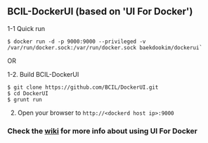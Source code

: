 ## BCIL-DockerUI (based on 'UI For Docker')

1-1 Quick run
```
$ docker run -d -p 9000:9000 --privileged -v /var/run/docker.sock:/var/run/docker.sock baekdookim/dockerui`
```
OR

1-2. Build BCIL-DockerUI
```
$ git clone https://github.com/BCIL/DockerUI.git
$ cd DockerUI
$ grunt run
```

2. Open your browser to `http://<dockerd host ip>:9000`


### Check the [wiki](https://github.com/kevana/uifordocker/wiki) for more info about using UI For Docker


